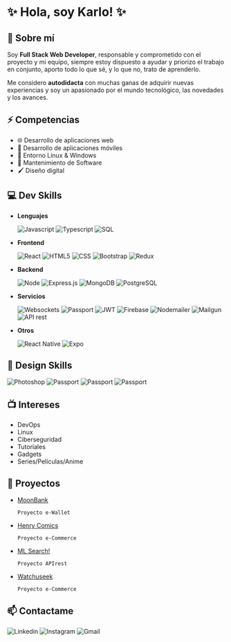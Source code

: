 # ✨ Hola, soy Karlo! ✨

## 💬 Sobre mí

Soy **Full Stack Web Developer**, responsable y comprometido con el proyecto y mi equipo, siempre estoy dispuesto a ayudar y priorizo el trabajo en conjunto, aporto todo lo que sé, y lo que no, trato de aprenderlo.

Me considero **autodidacta** con muchas ganas de adquirir nuevas experiencias y soy un apasionado por el mundo tecnológico, las novedades y los avances.

## ⚡ Competencias

- :globe_with_meridians: Desarrollo de aplicaciones web 
- :iphone: Desarrollo de aplicaciones móviles 
- :space_invader: Entorno Linux & Windows 
- :minidisc: Mantenimiento de Software 
- :paintbrush: Diseño digital 

## :computer: Dev Skills

- **Lenguajes**

  ![Javascript](https://img.shields.io/badge/-Javascript-333333?style=flat&logo=javascript)
  ![Typescript](https://img.shields.io/badge/-Typescript-333333?style=flat&logo=typescript)
  ![SQL](https://img.shields.io/badge/-SQL-333333?style=flat&logo=sql)
  
- **Frontend**

  ![React](https://img.shields.io/badge/-React-333333?style=flat&logo=react)
  ![HTML5](https://img.shields.io/badge/-HTML5-333333?style=flat&logo=HTML5)
  ![CSS](https://img.shields.io/badge/-CSS-333333?style=flat&logo=CSS3&logoColor=1572B6)
  ![Bootstrap](https://img.shields.io/badge/-Bootstrap-333333?style=flat&logo=bootstrap&logoColor=563D7C)
  ![Redux](https://img.shields.io/badge/-Redux-333333?style=flat&logo=redux)
  
- **Backend**

  ![Node](https://img.shields.io/badge/-Node-333333?style=flat&logo=node.js)
  ![Express.js](https://img.shields.io/badge/-Express.js-333333?style=flat&logo=express.js)
  ![MongoDB](https://img.shields.io/badge/-MongoDB-333333?style=flat&logo=mongodb)
  ![PostgreSQL](https://img.shields.io/badge/-PostgreSQL-333333?style=flat&logo=postgresql)
      
- **Servicios**

  ![Websockets](https://img.shields.io/badge/-Socket.io-333333?style=flat&logo=socket.io)
  ![Passport](https://img.shields.io/badge/-Passport-333333?style=flat&logo=passport.js)
  ![JWT](https://img.shields.io/badge/-JWT-333333?style=flat&logo=jwt)
  ![Firebase](https://img.shields.io/badge/-Firebase-333333?style=flat&logo=firebase)
  ![Nodemailer](https://img.shields.io/badge/-Nodemailer-333333?style=flat&logo=nodemailer)
  ![Mailgun](https://img.shields.io/badge/-Mailgun-333333?style=flat&logo=mailgun)
  ![API rest](https://img.shields.io/badge/-API_rest-333333?style=flat&logo=api)
  
- **Otros** 

  ![React Native](https://img.shields.io/badge/-React_Native-333333?style=flat&logo=react)
  ![Expo](https://img.shields.io/badge/-Expo-333333?style=flat&logo=expo)

## :art: Design Skills

  ![Photoshop](https://img.shields.io/badge/-Photoshop-333333?style=flat&logo=adobe-photoshop)
  ![Passport](https://img.shields.io/badge/-Illustrator-333333?style=flat&logo=adobe-illustrator)
  ![Passport](https://img.shields.io/badge/-Premiere-333333?style=flat&logo=adobe-premiere-pro)
  ![Passport](https://img.shields.io/badge/-MongoDB-333333?style=flat&logo=adobe-after-effects)
  
## :tv: Intereses

- DevOps
- Linux
- Ciberseguridad
- Tutoriales
- Gadgets
- Series/Películas/Anime

## :rocket: Proyectos

- [MoonBank](https://github.com/karlofsd/MoonBank.git)

    `Proyecto e-Wallet`

- [Henry Comics](https://github.com/karlofsd/Henry-Comics)

  `Proyecto e-Commerce`

- [ML Search!](https://github.com/karlofsd/ML-Search)

  `Proyecto APIrest`

- [Watchuseek](https://github.com/karlofsd/Wachuseek)

  `Proyecto e-Commerce`

## 📫 Contactame
  ![Linkedin](https://img.shields.io/badge/-Karlo_Soberon-333333?style=flat&logo=linkedin)
  ![Instagram](https://img.shields.io/badge/-@sober.kf-333333?style=flat&logo=instagram)
  ![Gmail](https://img.shields.io/badge/-sober.karlo@gmail.com-333333?style=flat&logo=gmail)
